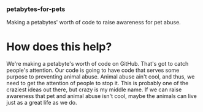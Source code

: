### petabytes-for-pets
Making a petabytes' worth of code to raise awareness for pet abuse.
# How does this help?
We're making a petabyte's worth of code on GitHub. That's got to catch people's attention. Our code is going to have code that serves some purpose to preventing animal abuse.
Animal abuse ain't cool, and thus, we need to get the attention of people to stop it. This is probably one of the craziest ideas out there, but crazy is my middle name.
If we can raise awareness that pet and animal abuse isn't cool, maybe the animals can live just as a great life as we do.

